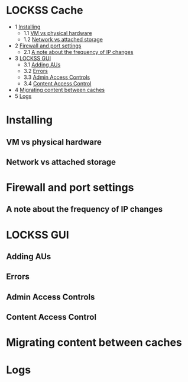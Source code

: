 LOCKSS Cache
============


* 1 [Installing](#LOCKSSCache-trueInstalling)
	+ 1.1 [VM vs physical hardware](#LOCKSSCache-VMvsphysicalhardware)
	+ 1.2 [Network vs attached storage](#LOCKSSCache-Networkvsattachedstorage)
* 2 [Firewall and port settings](#LOCKSSCache-Firewallandportsettings)
	+ 2.1 [A note about the frequency of IP changes](#LOCKSSCache-AnoteaboutthefrequencyofIPchanges)
* 3 [LOCKSS GUI](#LOCKSSCache-LOCKSSGUI)
	+ 3.1 [Adding AUs](#LOCKSSCache-AddingAUs)
	+ 3.2 [Errors](#LOCKSSCache-Errors)
	+ 3.3 [Admin Access Controls](#LOCKSSCache-AdminAccessControls)
	+ 3.4 [Content Access Control](#LOCKSSCache-ContentAccessControl)
* 4 [Migrating content between caches](#LOCKSSCache-Migratingcontentbetweencaches)
* 5 [Logs](#LOCKSSCache-Logs)


Installing
===================================================================================================================================================================================================================================================================================================================================================================================================================================================================================================================================================================================================================================================================================================================================================================

VM vs physical hardware
-----------------------

Network vs attached storage
---------------------------

Firewall and port settings
==========================

A note about the frequency of IP changes
----------------------------------------

LOCKSS GUI
==========

Adding AUs
----------

Errors
------

Admin Access Controls
---------------------

Content Access Control
----------------------

Migrating content between caches
================================

Logs
====

